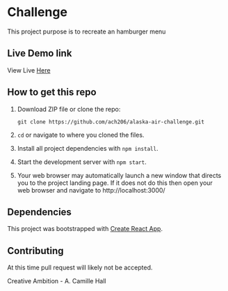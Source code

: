 Challenge
======================================================
This project purpose is to recreate an hamburger menu 

## Live Demo link
View Live [Here](https://ach206.github.io/alaska-air-challenge/)

## How to get this repo
1) Download ZIP file or clone the repo:

    ``git clone https://github.com/ach206/alaska-air-challenge.git``

2) `cd` or navigate to where you cloned the files.

3) Install all project dependencies with `npm install`.

4) Start the development server with `npm start`.

5) Your web browser may automatically launch a new window that directs
you to the project landing page. If it does not do this then open your web browser and navigate to http://localhost:3000/

## Dependencies

This project was bootstrapped with [Create React App](https://github.com/facebookincubator/create-react-app).


## Contributing
At this time pull request will likely not be accepted.

Creative Ambition - A. Camille Hall